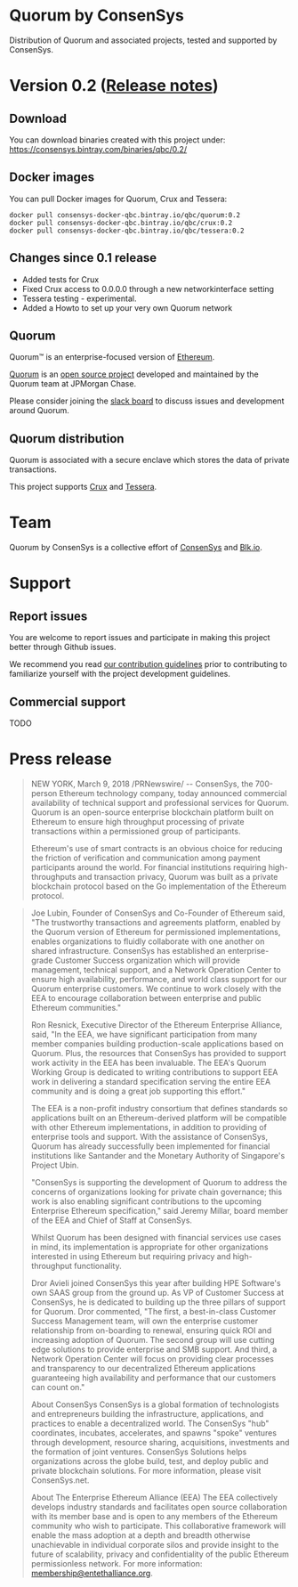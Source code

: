 # Quorum by ConsenSys

Distribution of Quorum and associated projects, tested and supported by ConsenSys.

# Version 0.2 ([Release notes](https://github.com/ConsenSys/qbc/releases/tag/0.2))

## Download

You can download binaries created with this project under:
   https://consensys.bintray.com/binaries/qbc/0.2/

## Docker images

You can pull Docker images for Quorum, Crux and Tessera:
```
docker pull consensys-docker-qbc.bintray.io/qbc/quorum:0.2
docker pull consensys-docker-qbc.bintray.io/qbc/crux:0.2
docker pull consensys-docker-qbc.bintray.io/qbc/tessera:0.2
```

## Changes since 0.1 release
* Added tests for Crux
* Fixed Crux access to 0.0.0.0 through a new networkinterface setting
* Tessera testing - experimental.
* Added a Howto to set up your very own Quorum network


## Quorum

Quorum™ is an enterprise-focused version of [Ethereum](https://ethereum.org/).

[Quorum](https://www.jpmorgan.com/quorum) is an [open source project](https://github.com/jpmorganchase/quorum) developed and maintained by the Quorum team at JPMorgan Chase.

Please consider joining the [slack board](https://clh7rniov2.execute-api.us-east-1.amazonaws.com/Express/) to discuss issues and development around Quorum.

## Quorum distribution

Quorum is associated with a secure enclave which stores the data of private transactions.

This project supports [Crux](https://github.com/blk-io/crux) and [Tessera](https://github.com/jpmorganchase/tessera).

# Team

Quorum by ConsenSys is a collective effort of [ConsenSys](https://consensys.net/) and [Blk.io](https://blk.io/).

# Support

## Report issues

You are welcome to report issues and participate in making this project better through Github issues.

We recommend you read [our contribution guidelines](https://www.github.com/consensys/qbc/tree/master/CONTRIBUTING.md) prior to contributing to familiarize yourself with the project development guidelines.

## Commercial support

TODO

# Press release

>NEW YORK, March 9, 2018 /PRNewswire/ -- ConsenSys, the 700-person Ethereum technology company, today announced commercial availability of technical support and professional services for Quorum. Quorum is an open-source enterprise blockchain platform built on Ethereum to ensure high throughput processing of private transactions within a permissioned group of participants. 
>
>Ethereum's use of smart contracts is an obvious choice for reducing the friction of verification and communication among payment participants around the world. For financial institutions requiring high-throughputs and transaction privacy, Quorum was built as a private blockchain protocol based on the Go implementation of the Ethereum protocol.

>Joe Lubin, Founder of ConsenSys and Co-Founder of Ethereum said, "The trustworthy transactions and agreements platform, enabled by the Quorum version of Ethereum for permissioned implementations, enables organizations to fluidly collaborate with one another on shared infrastructure. ConsenSys has established an enterprise-grade Customer Success organization which will provide management, technical support, and a Network Operation Center to ensure high availability, performance, and world class support for our Quorum enterprise customers. We continue to work closely with the EEA to encourage collaboration between enterprise and public Ethereum communities."
>
>Ron Resnick, Executive Director of the Ethereum Enterprise Alliance, said, "In the EEA, we have significant participation from many member companies building production-scale applications based on Quorum. Plus, the resources that ConsenSys has provided to support work activity in the EEA has been invaluable. The EEA's Quorum Working Group is dedicated to writing contributions to support EEA work in delivering a standard specification serving the entire EEA community and is doing a great job supporting this effort."
>
>The EEA is a non-profit industry consortium that defines standards so applications built on an Ethereum-derived platform will be compatible with other Ethereum implementations, in addition to providing of enterprise tools and support. With the assistance of ConsenSys, Quorum has already successfully been implemented for financial institutions like Santander and the Monetary Authority of Singapore's Project Ubin.
>
>"ConsenSys is supporting the development of Quorum to address the concerns of organizations looking for private chain governance; this work is also enabling significant contributions to the upcoming Enterprise Ethereum specification," said Jeremy Millar, board member of the EEA and Chief of Staff at ConsenSys.
>
>Whilst Quorum has been designed with financial services use cases in mind, its implementation is appropriate for other organizations interested in using Ethereum but requiring privacy and high-throughput functionality.
>
>Dror Avieli joined ConsenSys this year after building HPE Software's own SAAS group from the ground up. As VP of Customer Success at ConsenSys, he is dedicated to building up the three pillars of support for Quorum. Dror commented, "The first, a best-in-class Customer Success Management team, will own the enterprise customer relationship from on-boarding to renewal, ensuring quick ROI and increasing adoption of Quorum. The second group will use cutting edge solutions to provide enterprise and SMB support. And third, a Network Operation Center will focus on providing clear processes and transparency to our decentralized Ethereum applications guaranteeing high availability and performance that our customers can count on."
>
>About ConsenSys 
>ConsenSys is a global formation of technologists and entrepreneurs building the infrastructure, applications, and practices to enable a decentralized world. The ConsenSys "hub" coordinates, incubates, accelerates, and spawns "spoke" ventures through development, resource sharing, acquisitions, investments and the formation of joint ventures. ConsenSys Solutions helps organizations across the globe build, test, and deploy public and private blockchain solutions. For more information, please visit ConsenSys.net.
>
>About The Enterprise Ethereum Alliance (EEA) 
>The EEA collectively develops industry standards and facilitates open source collaboration with its member base and is open to any members of the Ethereum community who wish to participate. This collaborative framework will enable the mass adoption at a depth and breadth otherwise unachievable in individual corporate silos and provide insight to the future of scalability, privacy and confidentiality of the public Ethereum permissionless network. For more information: membership@entethalliance.org.